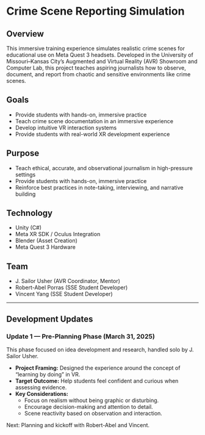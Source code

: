 # Crime Scene Reporting Simulation

## Overview
This immersive training experience simulates realistic crime scenes for educational use on Meta Quest 3 headsets. Developed in the University of Missouri–Kansas City’s Augmented and Virtual Reality (AVR) Showroom and Computer Lab, this project teaches aspiring journalists how to observe, document, and report from chaotic and sensitive environments like crime scenes.

## Goals
- Provide students with hands-on, immersive practice
- Teach crime scene documentation in an immersive experience
- Develop intuitive VR interaction systems
- Provide students with real-world XR development experience

## Purpose
- Teach ethical, accurate, and observational journalism in high-pressure settings
- Provide students with hands-on, immersive practice
- Reinforce best practices in note-taking, interviewing, and narrative building

## Technology
- Unity (C#)
- Meta XR SDK / Oculus Integration
- Blender (Asset Creation)
- Meta Quest 3 Hardware

## Team
- J. Sailor Usher (AVR Coordinator, Mentor)
- Robert-Abel Porras (SSE Student Developer)
- Vincent Yang (SSE Student Developer)

---

## Development Updates

### Update 1 — Pre-Planning Phase (March 31, 2025)
This phase focused on idea development and research, handled solo by J. Sailor Usher.

- **Project Framing:** Designed the experience around the concept of “learning by doing” in VR.
- **Target Outcome:** Help students feel confident and curious when assessing evidence.
- **Key Considerations:**
  - Focus on realism without being graphic or disturbing.
  - Encourage decision-making and attention to detail.
  - Scene reactivity based on observation and interaction.

Next: Planning and kickoff with Robert-Abel and Vincent.

